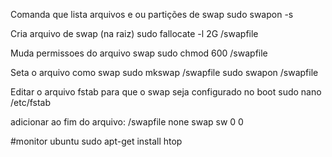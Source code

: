 Comanda que lista arquivos e ou partições de swap
sudo swapon -s

Cria arquivo de swap (na raiz)
sudo fallocate -l 2G /swapfile

Muda permissoes do arquivo swap
sudo chmod 600 /swapfile

Seta o arquivo como swap
sudo mkswap /swapfile
sudo swapon /swapfile

Editar o arquivo fstab para que o swap seja configurado no boot
sudo nano /etc/fstab

adicionar ao fim do arquivo:
/swapfile   none    swap    sw    0   0

#monitor ubuntu
sudo apt-get install htop
